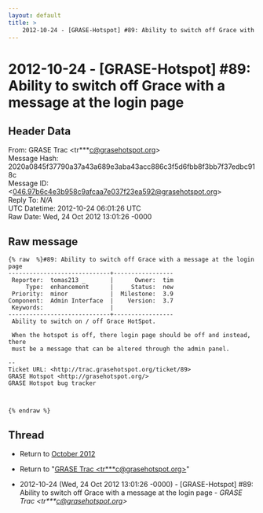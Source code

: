 ```yaml
---
layout: default
title: >
    2012-10-24 - [GRASE-Hotspot] #89: Ability to switch off Grace with a message at the login page
---
```


# 2012-10-24 - [GRASE-Hotspot] #89: Ability to switch off Grace with a message at the login page

## Header Data

From: GRASE Trac \<tr***c@grasehotspot.org\><br>
Message Hash: 2020a0845f37790a37a43a689e3aba43acc886c3f5d6fbb8f3bb7f37edbc918c<br>
Message ID: \<046.97b6c4e3b958c9afcaa7e037f23ea592@grasehotspot.org\><br>
Reply To: _N/A_<br>
UTC Datetime: 2012-10-24 06:01:26 UTC<br>
Raw Date: Wed, 24 Oct 2012 13:01:26 -0000<br>

## Raw message

```
{% raw  %}#89: Ability to switch off Grace with a message at the login page
-----------------------------+-----------------
 Reporter:  tomas213 _       |      Owner:  tim
     Type:  enhancement      |     Status:  new
 Priority:  minor            |  Milestone:  3.9
Component:  Admin Interface  |    Version:  3.7
 Keywords:                   |
-----------------------------+-----------------
 Ability to switch on / off Grace HotSpot.

 When the hotspot is off, there login page should be off and instead, there
 must be a message that can be altered through the admin panel.

-- 
Ticket URL: <http://trac.grasehotspot.org/ticket/89>
GRASE Hotspot <http://grasehotspot.org/>
GRASE Hotspot bug tracker



{% endraw %}
```

## Thread

+ Return to [October 2012](/archive/2012/10)

+ Return to "[GRASE Trac <tr***c<span>@</span>grasehotspot.org>](/authors/tr___c_at_grasehotspot_org)"

+ 2012-10-24 (Wed, 24 Oct 2012 13:01:26 -0000) - [GRASE-Hotspot] #89: Ability to switch off Grace with a message at the login page - _GRASE Trac \<tr***c@grasehotspot.org\>_

